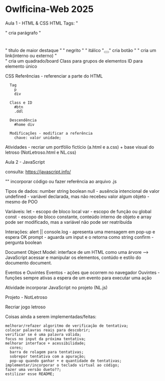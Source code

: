 # Owlficina-Web 2025

Aula 1 - HTML & CSS
  HTML
    Tags:
      "<p> </p>" cria parágrafo
      "<h1> </h1>" título de maior destaque
      "<strong> </strong>" negrito
      "<i> </i>" itálico
      "<button> </button>" cria botão
      "<a> </a>" cria um link(interno ou externo)
      "<div> </div>" cria um quadrado/board
    Class para grupos de elementos
    ID para elemento único
  
  CSS
    Referências - referenciar a parte do HTML
     
      Tag
        p
        div
        
      Class e ID
        #btn
        .ddl
  
      Descendência
        #home div
  
      Modificações - modificar a referência 
        chave: valor unidade;

  Atividades - recriar um portfólio fictício (a.html e a.css) + base visual do letroso (NotLetroso.html e NL.css)
  
Aula 2 - JavaScript

  consulta: https://javascript.info/
  
  "<script> </script>" incorporar código ou fazer referência ao arquivo .js
  
  Tipos de dados:
    number
    string
    boolean
    null - ausência intencional de valor
    undefined - variável declarada, mas não recebeu valor algum
    objeto - mesmo de POO
    
  Variáveis:
    let - escopo de bloco local
    var - escopo de função ou global
    const - escopo de bloco constante, conteúdo interno de objeto e array pode ser modificado, mas a variável não pode ser reatribuída

  Interações:
    alert || console.log - apresenta uma mensagem em pop-up e espera OK
    prompt - aguarda um input e o retorna como string
    confirm - pergunta boolean

  Document Object Model: interface de um HTML como uma árvore --> JavaScript acessar e manipular os elementos, contúdo e estilo do documento
    document.

  Eventos e Ouvintes
    Eventos - ações que ocorrem no navegador
    Ouvintes - funções sempre ativas a espera de um evento para executar uma ação

  Atividade incorporar JavaScript no projeto (NL.js)

Projeto - NotLetroso

  Recriar jogo letroso

  Coisas ainda a serem implementadas/feitas:
  
    melhorar/refazer algoritmo de verificação de tentativa;
    colocar palavras reais para descobrir;
    verificar se é uma palavra válida;
    focus no input da próxima tentativa;
    melhorar interface + acessibilidade;
      cores;
      barra de rolagem para tentativas;
      sobrepor tentativa com a apuração;
      pop-up quando ganhar + e quantidade de tentativas;
    implementar/incorporar o teclado virtual ao código;
    fazer uma versão dueto??;
    estilizar esse README;
